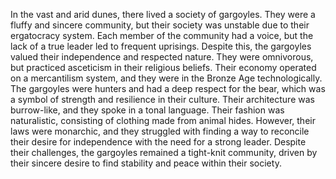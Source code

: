 In the vast and arid dunes, there lived a society of gargoyles. They were a fluffy and sincere community, but their society was unstable due to their ergatocracy system. Each member of the community had a voice, but the lack of a true leader led to frequent uprisings. Despite this, the gargoyles valued their independence and respected nature. They were omnivorous, but practiced asceticism in their religious beliefs. Their economy operated on a mercantilism system, and they were in the Bronze Age technologically. The gargoyles were hunters and had a deep respect for the bear, which was a symbol of strength and resilience in their culture. Their architecture was burrow-like, and they spoke in a tonal language. Their fashion was naturalistic, consisting of clothing made from animal hides. However, their laws were monarchic, and they struggled with finding a way to reconcile their desire for independence with the need for a strong leader. Despite their challenges, the gargoyles remained a tight-knit community, driven by their sincere desire to find stability and peace within their society.